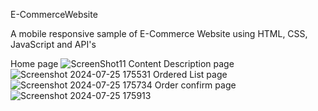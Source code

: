 E-CommerceWebsite

A mobile responsive sample of E-Commerce Website using HTML, CSS, JavaScript and API's

Home page
![ScreenShot11](https://github.com/user-attachments/assets/531ab8a6-7f5f-44bf-80b6-8d8cb1f4d36c)
Content Description page
![Screenshot 2024-07-25 175531](https://github.com/user-attachments/assets/3550c278-d8b6-4748-961e-132992564807)
Ordered List page
![Screenshot 2024-07-25 175734](https://github.com/user-attachments/assets/f92517f8-0eae-4cda-bdf5-4746e42e2ca0)
Order confirm page
![Screenshot 2024-07-25 175913](https://github.com/user-attachments/assets/163d67c2-605f-49c4-b61d-b33307082eb2)




